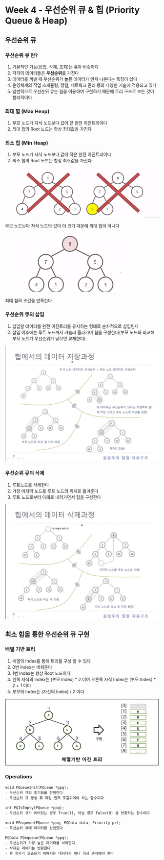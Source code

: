 # Week 4 - 우선순위 큐 & 힙 (Priority Queue & Heap)

## 우선순위 큐

### 우선순위 큐 란?

1. 기본적인 기능(삽입, 삭제, 조회)는 큐와 비슷하다
2. 각각의 데이터들은 **우선순위**를 가진다
3. 데이터를 꺼낼 때 우선순위가 **높은** 데이터가 먼저 나온다는 특징이 있다
4. 운영체제의 작업 스케쥴링, 정렬, 네트워크 관리 등의 다양한 기술에 적용되고 있다
5. 일반적으로 우선순위 큐는 힙을 이용하여 구현하기 때문에 트리 구조로 보는 것이 합리적이다

### 최대 힙 (Max Heap)

1. 부모 노드가 자식 노드보다 값이 큰 완전 이진트리이다
2. 최대 힙의 Root 노드는 항상 최대값을 가진다

### 최소 힙 (Min Heap)

1. 부모 노드가 자식 노드보다 값이 작은 완전 이진트리이다
2. 최소 힙의 Root 노드는 항상 최소값을 가진다

![queue](images/queue.png)

부모 노드보다 자식 노드의 값이 더 크기 때문에 최대 힙이 아니다

![priority_queue](images/priority_queue.png)

최대 힙의 조건을 만족한다

### 우선순위 큐의 삽입

1. 삽입할 데이터를 완전 이진트리를 유지하는 형태로 순차적으로 삽입된다
2. 삽입 이후에는 루트 노드까지 거슬러 올라가며 힙을 구성한다(부모 노드와 비교해 부모 노드가 우선순위가 낮으면 교체한다)

![삽입](images/삽입.jpeg)

### 우선순위 큐의 삭제

1. 루트노드를 삭제한다
2. 가장 마지막 노드를 루트 노드의 위치로 옮겨준다
3. 루트 노드로부터 아래로 내려가면서 힙을 구성한다

![삭제](images/삭제.jpeg)

## 최소 힙을 통한 우선순위 큐 구현

### 배열 기반 트리

1. 배열의 Index를 통해 트리를 구성 할 수 있다
2. 0번 Index는 비워둔다
3. 1번 Index는 항상 Root 노드이다
4. 왼쪽 자식의 Index는 (부모 Index) * 2 이며 오른쪽 자식 Index는 (부모 Index) * 2 + 1 이다
5. 부모의 Index는 (자신의 Index) / 2 이다

![배열기반](images/배열기반.jpeg)

### Operations

```
void PQueueInit(PQueue *ppq);
- 우선순위 큐의 초기화를 진행한다
- 우선순위 큐 생성 후 제일 먼저 호출되어야 하는 함수이다

int PQIsEmpty(PQueue *ppq);
- 우선순위 큐가 비어있는 경우 True(1), 아닐 경우 False(0) 을 반환하는 함수이다

void PEnqueue(PQueue *ppq, PQData data, Priority pr);
- 우선순위 큐에 데이터를 삽입한다

PQData PDequeue(PQueue *ppq);
- 우선순위가 가장 높은 데이터를 삭제한다
- 삭제된 데이터는 반환한다
- 본 함수가 호출되기 위해서는 데이터가 하나 이상 존재해야 한다
```

